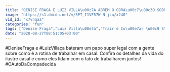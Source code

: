 ```yaml
---
title: "DENISE FRAGA E LUIZ VILLA\u00c7A ABREM O CORA\u00c7\u00c3O SOBRE ROTINA DE TRABALHAR EM CASAL!"
image: "https://s1.dmcdn.net/v/SPT_I1VF57W-N-jcu/x240"
vid_id: "x7vnqaa"
categories: "fun"
tags: ["Denise Fraga","Luiz Villa\u00e7a","Trair e Co\u00e7ar \u00c9 S\u00f3 Come\u00e7ar"]
date: "2020-08-27T08:51:05+03:00"
---
```

#DeniseFraga e #LuizVillaça bateram um papo super legal com a gente sobre como é a rotina de trabalhar em casal. Confira os detalhes da vida do ilustre casal e como eles lidam com o fato de trabalharem juntos!  <br>#OAutoDaCompadecida  <br>

